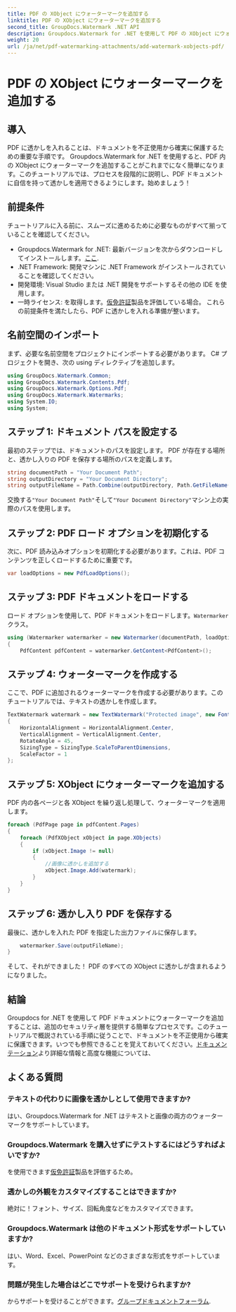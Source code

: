 ```yaml
---
title: PDF の XObject にウォーターマークを追加する
linktitle: PDF の XObject にウォーターマークを追加する
second_title: GroupDocs.Watermark .NET API
description: Groupdocs.Watermark for .NET を使用して PDF の XObject にウォーターマークを追加する方法を学びます。簡単に実装するには、ステップバイステップのガイドに従ってください。
weight: 20
url: /ja/net/pdf-watermarking-attachments/add-watermark-xobjects-pdf/
---
```


# PDF の XObject にウォーターマークを追加する

## 導入
PDF に透かしを入れることは、ドキュメントを不正使用から確実に保護するための重要な手順です。 Groupdocs.Watermark for .NET を使用すると、PDF 内の XObject にウォーターマークを追加することがこれまでになく簡単になります。このチュートリアルでは、プロセスを段階的に説明し、PDF ドキュメントに自信を持って透かしを適用できるようにします。始めましょう！
## 前提条件
チュートリアルに入る前に、スムーズに進めるために必要なものがすべて揃っていることを確認してください。
-  Groupdocs.Watermark for .NET: 最新バージョンを次からダウンロードしてインストールします。[ここ](https://releases.groupdocs.com/Watermark/net/).
- .NET Framework: 開発マシンに .NET Framework がインストールされていることを確認してください。
- 開発環境: Visual Studio または .NET 開発をサポートするその他の IDE を使用します。
- 一時ライセンス: を取得します。[仮免許証](https://purchase.groupdocs.com/temporary-license/)製品を評価している場合。
これらの前提条件を満たしたら、PDF に透かしを入れる準備が整います。
## 名前空間のインポート
まず、必要な名前空間をプロジェクトにインポートする必要があります。 C# プロジェクトを開き、次の using ディレクティブを追加します。
```csharp
using GroupDocs.Watermark.Common;
using GroupDocs.Watermark.Contents.Pdf;
using GroupDocs.Watermark.Options.Pdf;
using GroupDocs.Watermark.Watermarks;
using System.IO;
using System;
```
## ステップ 1: ドキュメント パスを設定する
最初のステップでは、ドキュメントのパスを設定します。 PDF が存在する場所と、透かし入りの PDF を保存する場所のパスを定義します。
```csharp
string documentPath = "Your Document Path";
string outputDirectory = "Your Document Directory";
string outputFileName = Path.Combine(outputDirectory, Path.GetFileName(documentPath));
```
交換する`"Your Document Path"`そして`"Your Document Directory"`マシン上の実際のパスを使用します。
## ステップ 2: PDF ロード オプションを初期化する
次に、PDF 読み込みオプションを初期化する必要があります。これは、PDF コンテンツを正しくロードするために重要です。
```csharp
var loadOptions = new PdfLoadOptions();
```
## ステップ 3: PDF ドキュメントをロードする
ロード オプションを使用して、PDF ドキュメントをロードします。`Watermarker`クラス。
```csharp
using (Watermarker watermarker = new Watermarker(documentPath, loadOptions))
{
    PdfContent pdfContent = watermarker.GetContent<PdfContent>();
```
## ステップ 4: ウォーターマークを作成する
ここで、PDF に追加されるウォーターマークを作成する必要があります。このチュートリアルでは、テキストの透かしを作成します。
```csharp
TextWatermark watermark = new TextWatermark("Protected image", new Font("Arial", 8))
{
    HorizontalAlignment = HorizontalAlignment.Center,
    VerticalAlignment = VerticalAlignment.Center,
    RotateAngle = 45,
    SizingType = SizingType.ScaleToParentDimensions,
    ScaleFactor = 1
};
```
## ステップ 5: XObject にウォーターマークを追加する
PDF 内の各ページと各 XObject を繰り返し処理して、ウォーターマークを適用します。
```csharp
foreach (PdfPage page in pdfContent.Pages)
{
    foreach (PdfXObject xObject in page.XObjects)
    {
        if (xObject.Image != null)
        {
            //画像に透かしを追加する
            xObject.Image.Add(watermark);
        }
    }
}
```
## ステップ 6: 透かし入り PDF を保存する
最後に、透かしを入れた PDF を指定した出力ファイルに保存します。
```csharp
    watermarker.Save(outputFileName);
}
```
そして、それができました！ PDF のすべての XObject に透かしが含まれるようになりました。
## 結論
 Groupdocs for .NET を使用して PDF ドキュメントにウォーターマークを追加することは、追加のセキュリティ層を提供する簡単なプロセスです。このチュートリアルで概説されている手順に従うことで、ドキュメントを不正使用から確実に保護できます。いつでも参照できることを覚えておいてください。[ドキュメンテーション](https://tutorials.groupdocs.com/Watermark/net/)より詳細な情報と高度な機能については、
## よくある質問
### テキストの代わりに画像を透かしとして使用できますか?
はい、Groupdocs.Watermark for .NET はテキストと画像の両方のウォーターマークをサポートしています。
### Groupdocs.Watermark を購入せずにテストするにはどうすればよいですか?
を使用できます[仮免許証](https://purchase.groupdocs.com/temporary-license/)製品を評価するため。
### 透かしの外観をカスタマイズすることはできますか?
絶対に！フォント、サイズ、回転角度などをカスタマイズできます。
### Groupdocs.Watermark は他のドキュメント形式をサポートしていますか?
はい、Word、Excel、PowerPoint などのさまざまな形式をサポートしています。
### 問題が発生した場合はどこでサポートを受けられますか?
からサポートを受けることができます。[グループドキュメントフォーラム](https://forum.groupdocs.com/c/watermark/19).